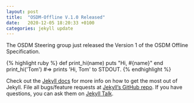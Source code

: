 ```yaml
---
layout: post
title:  "OSDM-Offline V.1.0 Released"
date:   2020-12-05 18:20:33 +0100
categories: jekyll update
---
```

The OSDM Steering group just released the Version 1 of the OSDM Offline Specification.


{% highlight ruby %}
def print_hi(name)
  puts "Hi, #{name}"
end
print_hi('Tom')
#=> prints 'Hi, Tom' to STDOUT.
{% endhighlight %}

Check out the [Jekyll docs][jekyll-docs] for more info on how to get the most out of Jekyll. File all bugs/feature requests at [Jekyll’s GitHub repo][jekyll-gh]. If you have questions, you can ask them on [Jekyll Talk][jekyll-talk].

[jekyll-docs]: https://jekyllrb.com/docs/home
[jekyll-gh]:   https://github.com/jekyll/jekyll
[jekyll-talk]: https://talk.jekyllrb.com/
